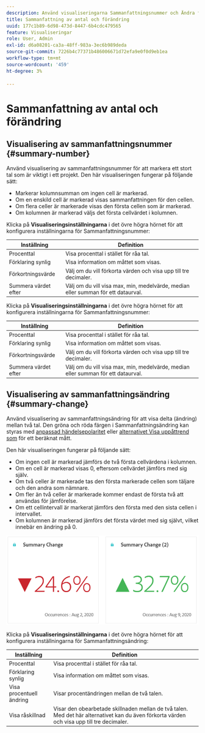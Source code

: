 ```yaml
---
description: Använd visualiseringarna Sammanfattningsnummer och Ändra för att visa viktiga datapunkter i ett projekt.
title: Sammanfattning av antal och förändring
uuid: 177c1b89-6d98-473d-8447-6b4cdc479565
feature: Visualiseringar
role: User, Admin
exl-id: d6a08201-ca3a-48ff-983a-3ec6b989deda
source-git-commit: 7226b4c77371b486006671d72efa9e0f0d9eb1ea
workflow-type: tm+mt
source-wordcount: '459'
ht-degree: 3%

---
```


# Sammanfattning av antal och förändring

## Visualisering av sammanfattningsnummer {#summary-number}

Använd visualisering av sammanfattningsnummer för att markera ett stort tal som är viktigt i ett projekt. Den här visualiseringen fungerar på följande sätt:

* Markerar kolumnsumman om ingen cell är markerad.
* Om en enskild cell är markerad visas sammanfattningen för den cellen.
* Om flera celler är markerade visas den första cellen som är markerad.
* Om kolumnen är markerad väljs det första cellvärdet i kolumnen.

Klicka på **Visualiseringsinställningarna** i det övre högra hörnet för att konfigurera inställningarna för Sammanfattningsnummer:

| Inställning | Definition |
|--- |--- |
| Procenttal | Visa procenttal i stället för råa tal. |
| Förklaring synlig | Visa information om måttet som visas. |
| Förkortningsvärde | Välj om du vill förkorta värden och visa upp till tre decimaler. |
| Summera värdet efter | Välj om du vill visa max, min, medelvärde, median eller summan för ett dataurval. |


Klicka på **Visualiseringsinställningarna** i det övre högra hörnet för att konfigurera inställningarna för Sammanfattningsnummer:

| Inställning | Definition |
|--- |--- |
| Procenttal | Visa procenttal i stället för råa tal. |
| Förklaring synlig | Visa information om måttet som visas. |
| Förkortningsvärde | Välj om du vill förkorta värden och visa upp till tre decimaler. |
| Summera värdet efter | Välj om du vill visa max, min, medelvärde, median eller summan för ett dataurval. |


## Visualisering av sammanfattningsändring {#summary-change}

Använd visualisering av sammanfattningsändring för att visa delta (ändring) mellan två tal. Den gröna och röda färgen i Sammanfattningsändring kan styras med [anpassad händelsepolaritet](https://experienceleague.adobe.com/docs/analytics/admin/admin-tools/success-events/success-event.html) eller [alternativet Visa uppåttrend som](https://experienceleague.adobe.com/docs/analytics/components/calculated-metrics/calcmetric-workflow/cm-build-metrics.html) för ett beräknat mått.

Den här visualiseringen fungerar på följande sätt:

* Om ingen cell är markerad jämförs de två första cellvärdena i kolumnen.
* Om en cell är markerad visas 0, eftersom cellvärdet jämförs med sig själv.
* Om två celler är markerade tas den första markerade cellen som täljare och den andra som nämnare.
* Om fler än två celler är markerade kommer endast de första två att användas för jämförelse.
* Om ett cellintervall är markerat jämförs den första med den sista cellen i intervallet.
* Om kolumnen är markerad jämförs det första värdet med sig självt, vilket innebär en ändring på 0.


![](assets/summary-change.png)


Klicka på **Visualiseringsinställningarna** i det övre högra hörnet för att konfigurera inställningarna för Sammanfattningsändring:

| Inställning | Definition |
|--- |--- |
| Procenttal | Visa procenttal i stället för råa tal. |
| Förklaring synlig | Visa information om måttet som visas. |
| Visa procentuell ändring | Visar procentändringen mellan de två talen. |
| Visa råskillnad | Visar den obearbetade skillnaden mellan de två talen. Med det här alternativet kan du även förkorta värden och visa upp till tre decimaler. |
